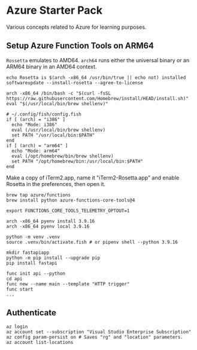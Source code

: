 # Azure Starter Pack

Various concepts related to Azure for learning purposes.


## Setup Azure Function Tools on ARM64

`Rossetta` emulates to AMD64.
`arch64` runs either the universal binary or an ARM64 binary in an AMD64 context.

```shell
echo Rosetta is $(arch -x86_64 /usr/bin/true || echo not) installed
softwareupdate --install-rosetta --agree-to-license

arch -x86_64 /bin/bash -c "$(curl -fsSL https://raw.githubusercontent.com/Homebrew/install/HEAD/install.sh)"
eval "$(/usr/local/bin/brew shellenv)"
```

```shell
# ~/.config/fish/config.fish
if [ (arch) = "i386" ]
  echo "Mode: i386"
  eval (/usr/local/bin/brew shellenv)
  set PATH "/usr/local/bin:$PATH"
end
if [ (arch) = "arm64" ]
  echo "Mode: arm64"
  eval (/opt/homebrew/bin/brew shellenv)
  set PATH "/opt/homebrew/bin:/usr/local/bin:$PATH"
end
```

Make a copy of iTerm2.app, name it "iTerm2-Rosetta.app" and enable Rosetta in the preferences, then
open it.

```shell
brew tap azure/functions
brew install python azure-functions-core-tools@4
```

```shell
export FUNCTIONS_CORE_TOOLS_TELEMETRY_OPTOUT=1

arch -x86_64 pyenv install 3.9.16
arch -x86_64 pyenv local 3.9.16
```

```shell
python -m venv .venv
source .venv/bin/activate.fish # or pipenv shell --python 3.9.16
```

```shell
mkdir fastapiapp
python -m pip install --upgrade pip
pip install fastapi

func init api --python
cd api
func new --name main --template "HTTP trigger"
func start
...
```


## Authenticate

```
az login
az account set --subscription "Visual Studio Enterprise Subscription"
az config param-persist on # Saves "rg" and "location" parameters.
az account list-locations
```
